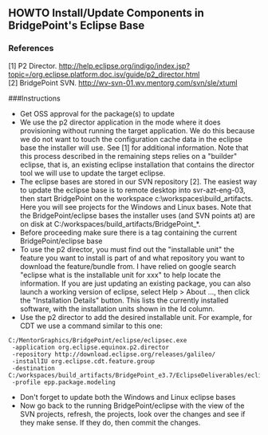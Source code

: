 HOWTO Install/Update Components in BridgePoint's Eclipse Base
--------------------------------------------------------------

### References
[1] P2 Director. http://help.eclipse.org/indigo/index.jsp?topic=/org.eclipse.platform.doc.isv/guide/p2_director.html  
[2] BridgePoint SVN. http://wv-svn-01.wv.mentorg.com/svn/sle/xtuml  

###Instructions
- Get OSS approval for the package(s) to update
- We use the p2 director application in the mode where it does
    provisioning without running the target application.  We do
	this because we do not want to touch the configuration cache
	data in the eclipse base the installer will use. See [1] for 
	additional information.  Note that this process described in
	the remaining steps relies on a "builder" eclipse, that is, 
	an existing eclipse installation that contains the director
	tool we will use to update the target eclipse.
- The eclipse bases are stored in our SVN repository [2].  The 
    easiest way to update the eclipse base is to remote desktop
    into svr-azt-eng-03, then start BridgePoint on the workspace
	c:\workspaces\build_artifacts.  Here you will see projects 
	for the Windows and Linux bases.  Note that the BridgePoint/eclipse
	bases the installer uses (and SVN points at) are on disk 
	at C:/workspaces/build_artifacts/BridgePoint_*.
- Before proceeding make sure there is a tag containing the current 
    BridgePoint/eclipse base
- To use the p2 director, you must find out the "installable unit" 
    the feature you want to install is part of and what repository
	you want to download the feature/bundle from.  I have relied
	on google search "eclipse what is the installable unit for xxx"
	to help locate the information.  If you are just updating an 
	existing package, you can also launch a working version of eclipse, 
	select Help > About ..., then click the "Installation Details" 
	button. This lists the currently installed software, with the 
	installation units shown in the Id column.
- Use the p2 director to add the desired installable unit.
    For example, for CDT we use a command similar to this one:
```
C:/MentorGraphics/BridgePoint/eclipse/eclipsec.exe  
 -application org.eclipse.equinox.p2.director  
 -repository http://download.eclipse.org/releases/galileo/   
 -installIU org.eclipse.cdt.feature.group   
 -destination C:/workspaces/build_artifacts/BridgePoint_e3.7/EclipseDeliverables/eclipse  
 -profile epp.package.modeling  
```
- Don't forget to update both the Windows and Linux eclipse bases
- Now go back to the running BridgePoint/eclipse with the view of the 
    SVN projects, refresh, the projects, look over the changes and see if 
	they make sense.  If they do, then commit the changes.

